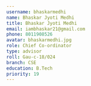 ```yaml
---
username: bhaskarmedhi
name: Bhaskar Jyoti Medhi
title: Bhaskar Jyoti Medhi
email: iambhaskar21@gmail.com
phone: 8011908526
avatar: bhaskarmedhi.jpg
role: Chief Co-ordinator
type: advisor
roll: Gau-c-18/024
branch: CSE
education: B.Tech
priority: 19
---
```


